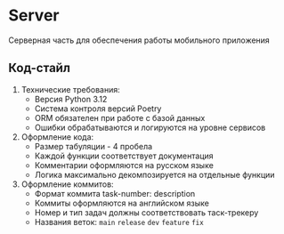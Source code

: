 # Server
Серверная часть для обеспечения работы мобильного приложения

## Код-стайл
1. Технические требования:
   * Версия Python 3.12
   * Система контроля версий Poetry
   * ORM обязателен при работе с базой данных
   * Ошибки обрабатываются и логируются на уровне сервисов
2. Оформление кода:
   * Размер табуляции - 4 пробела
   * Каждой функции соответствует документация
   * Комментарии оформляются на русском языке
   * Логика максимально декомпозируется на отдельные функции
3. Оформление коммитов:
   * Формат коммита task-number: description
   * Коммиты оформляются на английском языке
   * Номер и тип задач должны соответствовать таск-трекеру
   * Названия веток: ```main``` ```release``` ```dev``` ```feature``` ```fix``` 
